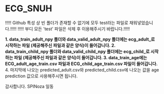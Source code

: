 # ECG_SNUH

!!!!! Github 특성 상 빈 폴더가 존재할 수 없기에 모두 test라는 파일로 채워넣었습니다.!!!!! 
!!!!! 부디 모든 'test' 파일은 삭제 후 이용해주시기 바랍니다.!!!!! 

**1. data_train_adult_npy 폴더와 data_valid_adult_npy 폴더에는 ecg_adult_로 시작하는 파일 (제공해주신 파일과 같은 양식)이 들어갑니다.
2. data_train_child_npy 폴더와 data_valid_child_npy 폴더에는 ecg_child_로 시작하는 파일 (제공해주신 파일과 같은 양식)이 들어갑니다.
3. data_train_age에는 ECG_adult_age_train.csv 파일과 ECG_child_age_train.csv 파일이 들어갑니다.**
4. 마지막에 나오는 predicted_adult.csv와 predicted_child.csv에 나오는 값을 age prediction 값으로 사용해주시면 됩니다.

감사합니다.
SPINoza 일동
